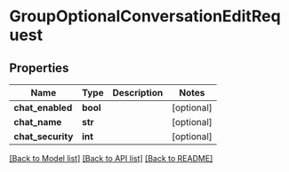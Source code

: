 # GroupOptionalConversationEditRequest

## Properties
Name | Type | Description | Notes
------------ | ------------- | ------------- | -------------
**chat_enabled** | **bool** |  | [optional] 
**chat_name** | **str** |  | [optional] 
**chat_security** | **int** |  | [optional] 

[[Back to Model list]](../README.md#documentation-for-models) [[Back to API list]](../README.md#documentation-for-api-endpoints) [[Back to README]](../README.md)


